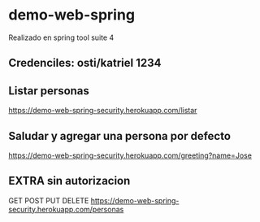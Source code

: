 # demo-web-spring
Realizado en spring tool suite 4

## Credenciles: osti/katriel 1234

## Listar personas
https://demo-web-spring-security.herokuapp.com/listar

## Saludar y agregar una persona por defecto
https://demo-web-spring-security.herokuapp.com/greeting?name=Jose

## EXTRA sin autorizacion
GET POST PUT DELETE
https://demo-web-spring-security.herokuapp.com/personas

